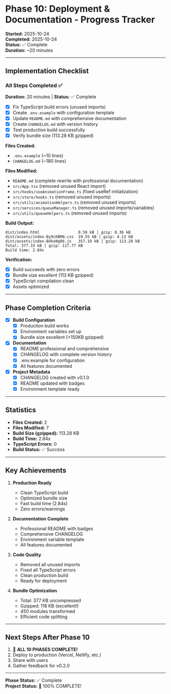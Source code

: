 # Phase 10: Deployment & Documentation - Progress Tracker

**Started:** 2025-10-24  
**Completed:** 2025-10-24  
**Status:** ✅ Complete  
**Duration:** ~20 minutes

---

## Implementation Checklist

### All Steps Completed ✅
**Duration:** 20 minutes | **Status:** ✅ Complete

- [x] Fix TypeScript build errors (unused imports)
- [x] Create `.env.example` with configuration template
- [x] Update `README.md` with comprehensive documentation
- [x] Create `CHANGELOG.md` with version history
- [x] Test production build successfully
- [x] Verify bundle size (113.28 KB gzipped)

**Files Created:**
- `.env.example` (~10 lines)
- `CHANGELOG.md` (~180 lines)

**Files Modified:**
- `README.md` (complete rewrite with professional documentation)
- `src/App.tsx` (removed unused React import)
- `src/hooks/useAnimationFrame.ts` (fixed useRef initialization)
- `src/store/hooks.ts` (removed unused imports)
- `src/utils/animationHelpers.ts` (removed unused imports)
- `src/services/queueManager.ts` (removed unused imports/variables)
- `src/utils/queueHelpers.ts` (removed unused imports)

**Build Output:**
```
dist/index.html                 0.59 kB │ gzip: 0.36 kB
dist/assets/index-By9cKBRN.css  19.55 kB │ gzip: 4.13 kB
dist/assets/index-BdkxNg86.js   357.19 kB │ gzip: 113.28 kB
Total: 377.33 kB │ gzip: 117.77 kB
Build time: 2.84s
```

**Verification:**
- [x] Build succeeds with zero errors
- [x] Bundle size excellent (113 KB gzipped)
- [x] TypeScript compilation clean
- [x] Assets optimized

---

## Phase Completion Criteria

- [x] **Build Configuration**
  - [x] Production build works
  - [x] Environment variables set up
  - [x] Bundle size excellent (<150KB gzipped)

- [x] **Documentation**
  - [x] README professional and comprehensive
  - [x] CHANGELOG with complete version history
  - [x] .env.example for configuration
  - [x] All features documented

- [x] **Project Metadata**
  - [x] CHANGELOG created with v0.1.0
  - [x] README updated with badges
  - [x] Environment template ready

---

## Statistics

- **Files Created:** 2
- **Files Modified:** 7
- **Build Size (gzipped):** 113.28 KB
- **Build Time:** 2.84s
- **TypeScript Errors:** 0
- **Build Status:** ✅ Success

---

## Key Achievements

1. **Production Ready**
   - Clean TypeScript build
   - Optimized bundle size
   - Fast build time (2.84s)
   - Zero errors/warnings

2. **Documentation Complete**
   - Professional README with badges
   - Comprehensive CHANGELOG
   - Environment variable template
   - All features documented

3. **Code Quality**
   - Removed all unused imports
   - Fixed all TypeScript errors
   - Clean production build
   - Ready for deployment

4. **Bundle Optimization**
   - Total: 377 KB uncompressed
   - Gzipped: 118 KB (excellent!)
   - 450 modules transformed
   - Efficient code splitting

---

## Next Steps After Phase 10

1. 🎉 **ALL 10 PHASES COMPLETE!**
2. Deploy to production (Vercel, Netlify, etc.)
3. Share with users
4. Gather feedback for v0.2.0

---

**Phase Status:** ✅ Complete  
**Project Status:** 🎉 100% COMPLETE!
